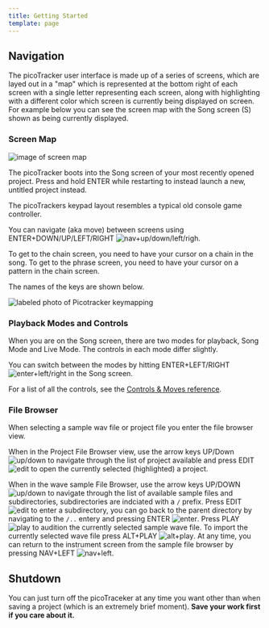 ```yaml
---
title: Getting Started
template: page
---
```


## Navigation

The picoTracker user interface is made up of a series of screens, which are layed out in a "map" which is represented at the bottom right of each screen with a single letter representing each screen, along with highlighting with a different color which screen is currently being displayed on screen. For example below you can see the screen map with the Song screen (S) shown as being currently displayed.


### Screen Map

![image of screen map](image/screenmap.png)

The picoTracker boots into the Song screen of your most recently opened project. Press and hold ENTER while restarting to instead launch a new, untitled project instead.

The picoTrackers keypad layout resembles a typical old console game controller.

You can navigate (aka move) between screens using <span class="minikeys">ENTER+DOWN/UP/LEFT/RIGHT ![nav+up/down/left/righ](image/pt-buttons-small-nav_arrows.jpg)</span>.

To get to the chain screen, you need to have your cursor on a chain in the song. To get to the phrase screen, you need to have your cursor on a pattern in the chain screen.

The names of the keys are shown below.

![labeled photo of Picotracker keymapping](image/pT-buttonMap.png)

### Playback Modes and Controls

When you are on the Song screen, there are two modes for playback, Song Mode and Live Mode. The controls in each mode differ slightly.

You can switch between the modes by hitting <span class="minikeys">ENTER+LEFT/RIGHT ![enter+left/right](image/pt-buttons-small-enter_leftright.jpg)</span> in the Song screen.

For a list of all the controls, see the [Controls & Moves reference](keypadcombos.html).

### File Browser 

When selecting a sample wav file or project file you enter the file browser view.

When in the Project File Browser view, use the arrow keys <span class="minikeys">UP/Down ![up/down](image/pt-buttons-small-arrows-updown.jpg)</span> to navigate through the list of project available and press <span class="minikeys">EDIT ![edit](image/pt-buttons-small-edit.jpg)</span> to open the currently selected (highlighted) a project. 

When in the wave sample File Browser, use the arrow keys <span class="minikeys">UP/DOWN ![up/down](image/pt-buttons-small-arrows-updown.jpg)</span> to navigate through the list of available sample files and subdirectories, subdirectories are indciated with a `/` prefix. Press <span class="minikeys">EDIT ![edit](image/pt-buttons-small-edit.jpg)</span> to enter a subdirectory, you can go back to the parent directory by navigating to the `/..` entery and pressing <span class="minikeys">ENTER ![enter](image/pt-buttons-small-enter.jpg)</span>. Press <span class="minikeys">PLAY ![play](image/pt-buttons-small-play.jpg)</span> to audition the currently selected sample wave file. To import the currently selected wave file press <span class="minikeys">ALT+PLAY ![alt+play](image/pt-buttons-small-alt_play.jpg)</span>. At any time, you can return to the instrument screen from the sample file browser by pressing <span class="minikeys">NAV+LEFT ![nav+left](image/pt-buttons-small-nav_left.jpg)</span>.


## Shutdown

You can just turn off the picoTraceker at any time you want other than when saving a project (which is an extremely brief moment). **Save your work first if you care about it.**
